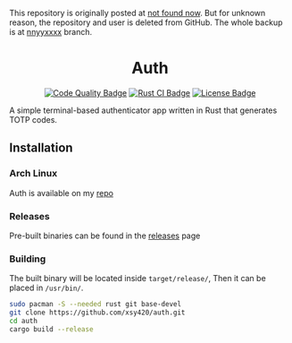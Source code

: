 This repository is originally posted at [not found now](https://github.com/nnyyxxxx/auth). But for unknown reason, the repository and user is deleted from GitHub.
The whole backup is at [nnyyxxxx](../../tree/nnyyxxxx) branch.
<div align="center">
  <h1>Auth</h1>

[![Code Quality Badge]][Code Quality]
[![Rust CI Badge]][Rust CI]
[![License Badge]][License]
</div>
A simple terminal-based authenticator app written in Rust that generates TOTP codes.

## Installation

### Arch Linux

Auth is available on my [repo](https://github.com/xsy420-arch/repo/blob/main/auth/PKGBUILD)

### Releases

Pre-built binaries can be found in the [releases](https://github.com/xsy420/auth/releases) page

### Building

The built binary will be located inside `target/release/`, Then it can be placed in `/usr/bin/`.

```bash
sudo pacman -S --needed rust git base-devel
git clone https://github.com/xsy420/auth.git
cd auth
cargo build --release
```

[Code Quality]: https://github.com/xsy420/auth/actions/workflows/code_quality.yml
[Rust CI]: https://github.com/xsy420/auth/actions/workflows/rust.yml
[License]: https://opensource.org/license/GPL-2.0

[Code Quality Badge]: https://img.shields.io/github/actions/workflow/status/xsy420/auth/code_quality.yml?style=flat-square&logo=githubactions&logoColor=ffffff&label=Code+Quality&labelColor=2088FF&color=347D39&event=push
[Rust CI Badge]: https://img.shields.io/github/actions/workflow/status/xsy420/auth/rust.yml?style=flat-square&logo=rust&logoColor=ffffff&label=Rust+CI&labelColor=BC826A&color=347D39&event=push
[License Badge]: https://img.shields.io/badge/License-GPL--2.0--only-blue.svg?style=flat-square
